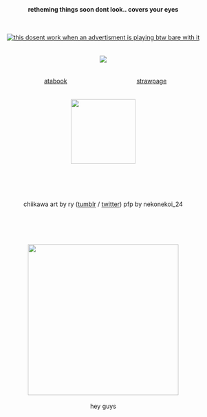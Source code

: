 
<div align="center">
<strong>retheming things soon dont look.. covers your eyes</strong>
</div>
<br>
<br>
<div align="center">

[![this dosent work when an advertisment is playing btw bare with it](https://spotify-github-profile.kittinanx.com/api/view?uid=31hh5vkgse47murck3tfyuwtazge&cover_image=true&theme=natemoo-re&show_offline=true&background_color=4b4949&interchange=false&bar_color=2a40ea&bar_color_cover=false)](https://spotify-github-profile.kittinanx.com/api/view?uid=31hh5vkgse47murck3tfyuwtazge&redirect=true)
<br>
<br>
<br>
![](https://files.catbox.moe/g9pez5.png)
<br>
<br>
<br>
⠀⠀[atabook](https://bluezooka.atabook.org) ⠀⠀⠀⠀⠀⠀⠀⠀⠀⠀⠀⠀⠀⠀⠀  [strawpage](https://bluezooka.straw.page)⠀
<br>
<br>
<br>
<img src="https://files.catbox.moe/gehc4n.png" height="150">
<br>
<br>
<br>
<br>  
<br>
chiikawa art by ry ([tumblr](https://www.tumblr.com/krinklefry87) / [twitter](https://x.com/krinklefry89))
pfp by nekonekoi_24
<br>
<br>
<br>
<br>
<br>
<br> 
<img src="https://files.catbox.moe/38d42v.jpg" height="350">
<br>
<br>
hey guys 

</div>
